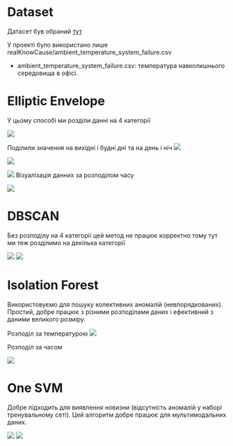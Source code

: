 # Dataset 

 Датасет був обраний <a href="https://www.kaggle.com/datasets/boltzmannbrain/nab"> тут </a>
 
 У проекті було використано лише realKnowCause/ambient_temperature_system_failure.csv
 - ambient_temperature_system_failure.csv: температура навколишнього середовища в офісі.

# Elliptic Envelope 

У цьому способі ми розділи данні на 4 категорії 

![](img/Figure_1.png)

Поділили значення на вихідні і будні дні та на день і ніч
![](img/Figure_2.png)

![](img/Figure_3.png)

![](img/Figure_4.png)
Візуалізація данних за розподілом часу

![](img/Figure_5.png)

# DBSCAN

Без розподілу на 4 категорії цей метод не працює корректно тому тут ми теж розділимо на декілька категорії

![](img/dbscan1.png)
![](img/dbscantime.png)

# Isolation Forest
Використовуємо для пошуку колективних аномалій (невпорядкованих).
Простий, добре працює з різними розподілами даних і ефективний з даними великого розміру.

Розподіл за температурою
![](img/isobytemp.png)

Розподіл за часом 

![](img/isobytime.png)

# One SVM 

Добре підходить для виявлення новизни (відсутність аномалій у наборі тренувальному сеті). Цей алгоритм добре працює для мультимодальних даних.

![](img/SVMAnomalys.png)
![](img/SVMAnomalys2.png)